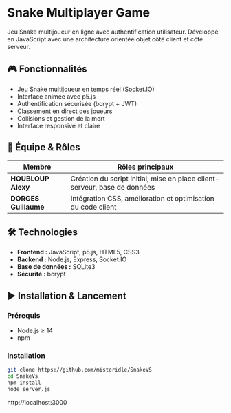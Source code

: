# Snake Multiplayer Game

Jeu Snake multijoueur en ligne avec authentification utilisateur. Développé en JavaScript avec une architecture orientée objet côté client et côté serveur.

## 🎮 Fonctionnalités

- Jeu Snake multijoueur en temps réel (Socket.IO)
- Interface animée avec p5.js
- Authentification sécurisée (bcrypt + JWT)
- Classement en direct des joueurs
- Collisions et gestion de la mort
- Interface responsive et claire

## 👥 Équipe & Rôles

| Membre              | Rôles principaux                                                                 |
|---------------------|----------------------------------------------------------------------------------|
| **HOUBLOUP Alexy**  | Création du script initial, mise en place client-serveur, base de données        |
| **DORGES Guillaume**| Intégration CSS, amélioration et optimisation du code client                     |

## 🛠️ Technologies

- **Frontend :** JavaScript, p5.js, HTML5, CSS3
- **Backend :** Node.js, Express, Socket.IO
- **Base de données :** SQLite3
- **Sécurité :** bcrypt


## ▶️ Installation & Lancement

### Prérequis

- Node.js ≥ 14
- npm

### Installation

```bash
git clone https://github.com/misteridle/SnakeVS
cd SnakeVs
npm install
node server.js
```

http://localhost:3000

